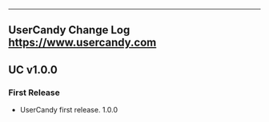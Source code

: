----------------------------------------------------------------------------------------
UserCandy Change Log
https://www.usercandy.com
----------------------------------------------------------------------------------------
UC v1.0.0
----------------------------------------------------------------------------------------
### First Release
 - UserCandy first release. 1.0.0
